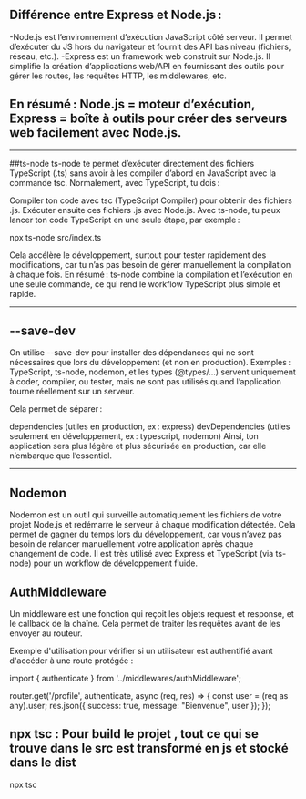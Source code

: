 ## Différence entre Express et Node.js :
 -Node.js est l’environnement d’exécution JavaScript côté serveur. Il permet d’exécuter du JS hors du navigateur et fournit des API bas niveau (fichiers, réseau, etc.).
 -Express est un framework web construit sur Node.js. Il simplifie la création d’applications web/API en fournissant des outils pour gérer les routes, les requêtes HTTP, les middlewares, etc.
## En résumé : Node.js = moteur d’exécution, Express = boîte à outils pour créer des serveurs web facilement avec Node.js.
--------------------------------------------------------------------------
##ts-node
 ts-node te permet d’exécuter directement des fichiers TypeScript (.ts) sans avoir à les compiler d’abord en JavaScript avec la commande tsc.
Normalement, avec TypeScript, tu dois :

Compiler ton code avec tsc (TypeScript Compiler) pour obtenir des fichiers .js.
Exécuter ensuite ces fichiers .js avec Node.js.
Avec ts-node, tu peux lancer ton code TypeScript en une seule étape, par exemple :

   npx ts-node src/index.ts

Cela accélère le développement, surtout pour tester rapidement des modifications, car tu n’as pas besoin de gérer manuellement la compilation à chaque fois.
En résumé : ts-node combine la compilation et l’exécution en une seule commande, ce qui rend le workflow TypeScript plus simple et rapide.

-----------------------------------------------------------------------
## --save-dev
On utilise --save-dev pour installer des dépendances qui ne sont nécessaires que lors du développement (et non en production).
Exemples : TypeScript, ts-node, nodemon, et les types (@types/...) servent uniquement à coder, compiler, ou tester, mais ne sont pas utilisés quand l’application tourne réellement sur un serveur.

Cela permet de séparer :

dependencies (utiles en production, ex : express)
devDependencies (utiles seulement en développement, ex : typescript, nodemon)
Ainsi, ton application sera plus légère et plus sécurisée en production, car elle n’embarque que l’essentiel.

-------------------------------------------------------------------------
## Nodemon
Nodemon est un outil qui surveille automatiquement les fichiers de votre projet Node.js et redémarre le serveur à chaque modification détectée. Cela permet de gagner du temps lors du développement, car vous n’avez pas besoin de relancer manuellement votre application après chaque changement de code. Il est très utilisé avec Express et TypeScript (via ts-node) pour un workflow de développement fluide.

## AuthMiddleware

Un middleware est une fonction qui reçoit les objets request et response, et le callback de la chaîne. Cela permet de traiter les requêtes avant de les envoyer au routeur.

Exemple d'utilisation pour vérifier si un utilisateur est authentifié avant d'accéder à une route protégée :

import { authenticate } from '../middlewares/authMiddleware';

router.get('/profile', authenticate, async (req, res) => {
  const user = (req as any).user;
  res.json({ success: true, message: "Bienvenue", user });
});


## npx tsc : Pour build le projet , tout ce qui se trouve dans le src est transformé en js et stocké dans le dist

npx tsc